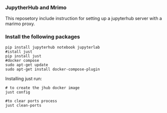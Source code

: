 ### JupytherHub and Mrimo
This reposetory include instruction for setting up a jupyterhub server with a marimo proxy. 

### Install the following packages

```
pip install jupyterhub notebook jupyterlab
#istall just
pip install just
#docker compose
sudo apt-get update
sudo apt-get install docker-compose-plugin
```

Installing just run:
```
# to create the jhub docker image
just config

#to clear ports process
just clean-ports

